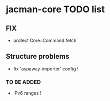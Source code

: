 # jacman-core TODO list

## FIX
* protect Core::Command.fetch

## Structure problems
* fix 'aspaway-importer' config !

### TO BE ADDED
* IPv6 ranges !
